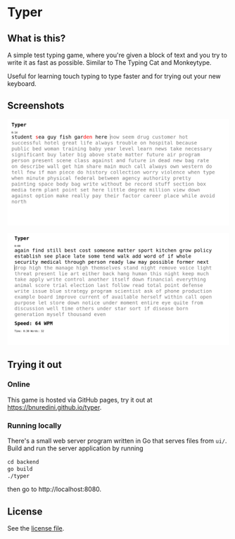 # Typer

## What is this?

A simple test typing game, where you're given a block of text and you try to
write it as fast as possible. Similar to The Typing Cat and Monkeytype.

Useful for learning touch typing to type faster and for trying out your new keyboard.

## Screenshots

![screenshot1](./docs/imgs/screenshot1.png)

![screenshot2](./docs/imgs/screenshot2.png)

## Trying it out 

### Online 

This game is hosted via GitHub pages, try it out at https://bnuredini.github.io/typer.

### Running locally

There's a small web server program written in Go that serves files from `ui/`. Build and run the
server application by running

```
cd backend
go build 
./typer
```

then go to http://localhost:8080.

## License

See the [license file](./LICENSE).
